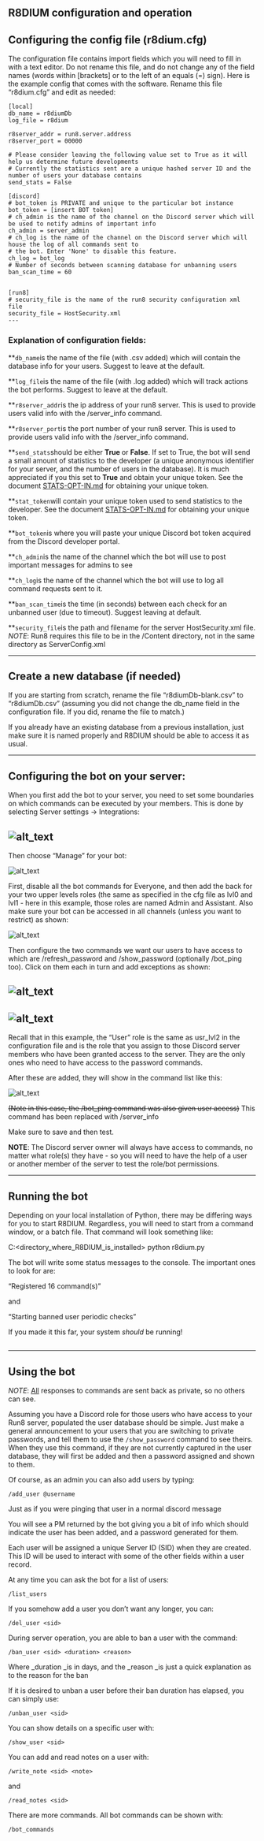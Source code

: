 ## R8DIUM configuration and operation


## Configuring the config file (r8dium.cfg)

The configuration file contains import fields which you will need to fill in with a text editor. Do not rename this file, and do not change any of the field names (words within [brackets] or to the left of an equals (=)  sign). Here is the example config that comes with the software. Rename this file “r8dium.cfg” and edit as needed:


```
[local]
db_name = r8diumDb
log_file = r8dium

r8server_addr = run8.server.address
r8server_port = 00000

# Please consider leaving the following value set to True as it will help us determine future developments
# Currently the statistics sent are a unique hashed server ID and the number of users your database contains
send_stats = False

[discord]
# bot_token is PRIVATE and unique to the particular bot instance
bot_token = [insert BOT token]
# ch_admin is the name of the channel on the Discord server which will be used to notify admins of important info
ch_admin = server_admin
# ch_log is the name of the channel on the Discord server which will house the log of all commands sent to
# the bot. Enter 'None' to disable this feature.
ch_log = bot_log
# Number of seconds between scanning database for unbanning users
ban_scan_time = 60


[run8]
# security_file is the name of the run8 security configuration xml file
security_file = HostSecurity.xml
---
```



### Explanation of configuration fields:

**<code>db_name</code></strong>is the name of the file (with .csv added) which will contain the database info for your users. Suggest to leave at the default.

**<code>log_file</code></strong>is the name of the file (with .log added) which will track actions the bot performs. Suggest to leave at the default.

**<code>r8server_addr</code></strong>is the ip address of your run8 server. This is used to provide users valid info with the /server_info command.

**<code>r8server_port</code></strong>is the port number of your run8 server. This is used to provide users valid info with the /server_info command.


**<code>send_stats</code></strong>should be either <strong>True </strong>or <strong>False</strong>. 
If set to True, the bot will send a small amount of statistics to the developer (a unique anonymous identifier for your server, and the number of users in the database). 
It is much appreciated if you this set to <strong>True</strong> and obtain your unique token.
See the document [STATS-OPT-IN.md](STATS-OPT-IN.md) for obtaining your unique token.

**<code>stat_token</code></strong>will contain your unique token used to send statistics to the developer. 
See the document [STATS-OPT-IN.md](STATS-OPT-IN.md) for obtaining your unique token.



**<code>bot_token</code></strong>is where you will paste your unique Discord bot token acquired from the Discord developer portal.

**<code>ch_admin</code></strong>is the name of the channel which the bot will use to post important messages for admins to see

**<code>ch_log</code></strong>is the name of the channel which the bot will use to log all command requests sent to it.

**<code>ban_scan_time</code></strong>is the time (in seconds) between each check for an unbanned user (due to timeout). Suggest leaving at default.

**<code>security_file</code></strong>is the path and filename for the server HostSecurity.xml file. \
<em>NOTE</em>: Run8 requires this file to be in the /Content directory, not in the same directory as ServerConfig.xml


---


## Create a new database (if needed)

If you are starting from scratch, rename the file “r8diumDb-blank.csv” to “r8diumDb.csv” (assuming you did not change the db_name field in the configuration file. If you did, rename the file to match.)

If you already have an existing database from a previous installation, just make sure it is named properly and R8DIUM should be able to access it as usual.


---




## Configuring the bot on your server:

When you first add the bot to your server, you need to set some boundaries on which commands can be executed by your members. This is done by selecting Server settings -> Integrations:

![alt_text](images/image2.png "image_tooltip")
---

Then choose “Manage” for your bot:

![alt_text](images/image3.png "image_tooltip")




First, disable all the bot commands for Everyone, and then add the back for your two upper levels roles (the same as specified in the cfg file as lvl0 and lvl1 - here in this example, those roles are named Admin and Assistant. Also make sure your bot can be accessed in all channels (unless you want to restrict) as shown:

![alt_text](images/image6.png "image_tooltip")

Then configure the two commands we want our users to have access to which are /refresh_password and /show_password (optionally /bot_ping too).
Click on them each in turn and add exceptions as shown:

![alt_text](images/image4.png "image_tooltip")
-

![alt_text](images/image5.png "image_tooltip")
-

Recall that in this example, the “User” role is the same as usr_lvl2 in the configuration file and is the role that you assign to those Discord server members who have been granted access to the server. They are the only ones who need to have access to the password commands.


After these are added, they will show in  the command list like this:

![alt_text](images/image1.png "image_tooltip")


~~(Note in this case, the /bot_ping command was also given user access)~~
This command has been replaced with /server_info

Make sure to save and then test.

**NOTE**: The Discord server owner will always have access to commands, no matter what role(s) they have - so you will need to have the help of a user or another member of the server to test the role/bot permissions.


---


## 


## Running the bot

Depending on your local installation of Python, there may be differing ways for you to start R8DIUM. Regardless, you will need to start from a command window, or a batch file. That command will look something like:

C:<directory_where_R8DIUM_is_installed> python r8dium.py

The bot will write some status messages to the console. The important ones to look for are:

“Registered 16 command(s)”

and

“Starting banned user periodic checks”

If you made it this far, your system *should* be running!


## 


---


## Using the bot

_NOTE_: <span style="text-decoration:underline;">All</span> responses to commands are sent back as private, so no others can see.

Assuming you have a Discord role for those users who have access to your Run8 server, populated the user database should be simple. 
Just make a general announcement to your users that you are switching to private passwords, and tell them to use the `/show_password` command to see theirs.
When they use this command, if they are not currently captured in the user database, they will first be added and then a password assigned and shown to them.

Of course, as an admin you can also add users by typing:

```
/add_user @username 
```


Just as if you were pinging that user in a normal discord message

You will see a PM returned by the bot giving you a bit of info which should indicate the user has been added, and a password generated for them.

Each user will be assigned a unique Server ID (SID) when they are created. This ID will be used to interact with some of the other fields within a user record.

At any time you can ask the bot for a list of users:


```
/list_users
```


If you somehow add a user you don’t want any longer, you can:


```
/del_user <sid>
```


During server operation, you are able to ban a user with the command:


```
/ban_user <sid> <duration> <reason>
```


Where _duration _is in days, and the _reason _is just a quick explanation as to the reason for the ban

If it is desired to unban a user before their ban duration has elapsed, you can simply use:


```
/unban_user <sid>
```


You can show details on a specific user with:


```
/show_user <sid>
```


You can add and read notes on a user with:


```
/write_note <sid> <note>
```


and


```
/read_notes <sid>
```


There are more commands. All bot commands can be shown with:


```
/bot_commands
